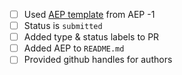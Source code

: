 <!--
See AEP 0 on how to submit new AEPs.
-->

 - [ ] Used [AEP template]( ../0_aep_guidelines/aep_guidelines.md) from AEP -1
 - [ ] Status is `submitted`
 - [ ] Added type & status labels to PR
 - [ ] Added AEP to `README.md`
 - [ ] Provided github handles for authors
